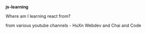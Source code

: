 **js-learning**

Where am I learning react from?

from various youtube channels - HuXn Webdev and Chai and Code

